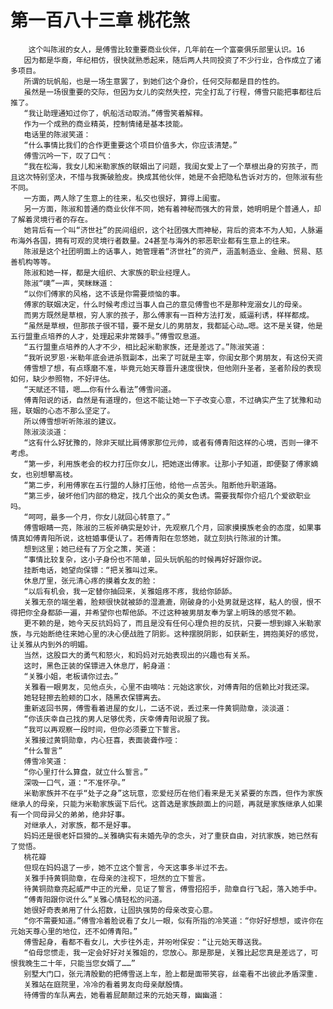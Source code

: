# 第一百八十三章 桃花煞
        这个叫陈淑的女人，是傅雪比较重要商业伙伴，几年前在一个富豪俱乐部里认识。16
       因为都是华裔，年纪相仿，很快就熟悉起来，随后两人共同投资了不少行业，合作成立了诸多项目。
       所谓的玩帆船，也是一场生意罢了，到她们这个身价，任何交际都是目的性的。
       虽然是一场很重要的交际，但因为女儿的突然失控，完全打乱了行程，傅雪只能把事都往后推了。
       “我让助理通知过你了，帆船活动取消。”傅雪笑着解释。
       作为一个成熟的商业精英，控制情绪是基本技能。
       电话里的陈淑笑道：
       “什么事情比我们的合作更重要这个项目价值多大，你应该清楚。”
       傅雪沉吟一下，叹了口气：
       “我在松海，我女儿和米勒家族的联姻出了问题，我闺女爱上了一个草根出身的穷孩子，而且这次特别坚决，不惜与我撕破脸皮。换成其他伙伴，她是不会把隐私告诉对方的，但陈淑有些不同。
       一方面，两人除了生意上的往来，私交也很好，算得上闺蜜。
       另一方面，陈淑和普通的商业伙伴不同，她有着神秘而强大的背景，她明明是个普通人，却了解着灵境行者的存在。
       她背后有一个叫“济世社”的民间组织，这个社团强大而神秘，背后的资本不为人知，人脉遍布海外各国，拥有可观的灵境行者数量。24甚至与海外的邪恶职业都有生意上的往来。
       陈淑是这个社团明面上的话事人，她管理着“济世社”的资产，涵盖制造业、金融、贸易、慈善机构等等。
       陈淑和她一样，都是大组织、大家族的职业经理人。
       陈淑“噢”一声，笑眯眯道：
       “以你们傅家的风格，这不该是你需要烦恼的事。
       傅家的联姻决定，什么时候考虑过当事人自己的意见傅雪也不是那种宠溺女儿的母亲。
       而男方既然是草根，穷人家的孩子，那么傅家有一百种方法打发，威逼利诱，样样都成。
       “虽然是草根，但那孩子很不错，要不是女儿的男朋友，我都延心动…嗯。这不是关键，他是五行盟重点培养的人才，处理起来非常棘手。”傅雪叹息道。
       “五行盟重点培养的人才不少，相比起米勒家族，还是差远了。”陈淑笑道：
       “我听说罗恩·米勒年底会进杀戮副本，出来了可就是主宰，你闺女那个男朋友，有这份天资
       傅雪想了想，有点琢磨不准，毕竟元始天尊晋升速度很快，但他刚升圣者，圣者阶段的表现如何，缺少参照物，不好评估。
       “天赋还不错，嗯……你有什么看法”傅雪问道。
       傅青阳说的话，自然是有道理的，但这不能让她一下子改变心意，不过确实产生了犹豫和动摇，联姻的心态不那么坚定了。
       所以傅雪想听听陈淑的建议。
       陈淑淡淡道：
       “这有什么好犹豫的，除非天赋比肩傅家那位元帅，或者有傅青阳这样的心境，否则一律不考虑。
       “第一步，利用族老会的权力打压你女儿，把她逐出傅家。让那小子知道，即便娶了傅家嫡女，也别想攀高枝。
       “第二步，利用傅家在五行盟的人脉打压他，给他一点苦头。阻断他升职道路。
       “第三步，破坏他们内部的稳定，找几个出众的美女色诱。需要我帮你介绍几个爱欲职业吗。
       “呵呵，最多一个月，你女儿就回心转意了。”
       傅雪眼睛一亮，陈淑的三板斧确实是妙计，先观察几个月，回家摸摸族老会的态度，如果事情真如傅青阳所说，这桩婚事便认了。若傅青阳在忽悠她，就立刻执行陈淑的计策。
       想到这里；她已经有了万全之策，笑道：
       “事情比较复杂，这小子身份也不简单，回头玩帆船的时候再好好跟你说。
       挂断电话，她望向保镖：“把关雅叫过来。
       休息厅里，张元清心疼的摸着女友的脸：
       “以后有机会，我一定替你抽回来，关雅姐疼不疼，我给你舔舔。
       关雅无奈的端坐着，脸颊很快就被舔的湿漉漉，刚破身的小处男就是这样，粘人的很，恨不得把你全身都舔一遍，并希望你也帮他舔。不过这种被男朋友奉为掌上明珠的感觉不赖。
       更不赖的是，她今天反抗妈妈了，而且是没有任何心理负担的反抗，只要一想到嫁入米勒家族，与元始断绝往来她心里的决心便战胜了阴影。这种摆脱阴影，如获新生，拥抱美好的感觉，让关雅从内到外的明媚。
       当然，这股巨大的勇气和怒火，和妈妈对元始表现出的兴趣也有关系。
       这时，黑色正装的保镖进入休息厅，躬身道：
       “关雅小姐，老板请你过去。”
       关雅看一眼男友，见他点头，心里不由嘀咕：元始这家伙，对傅青阳的信赖比对我还深。
       她轻轻擦去脸颊的口水，随黑衣保镖离去。
       重新返回书房，傅雪看着进屋的女儿，二话不说，丢过来一件黄铜勋章，淡淡道：
       “你该庆幸自己找的男人足够优秀，庆幸傅青阳说服了我。
       “我可以再观察一段时间，但你必须要立下誓言。
       关雅接过黄铜勋章，内心狂喜，表面装聋作哑：
       “什么誓言”
       傅雪冷笑道：
       “你心里打什么算盘，就立什么誓言。”
       深吸一口气，道：“不准怀孕。”
       米勒家族并不在乎“处子之身”这玩意，恋爱经历在他们看来是无关紧要的东西，但作为家族继承人的母亲，只能为米勒家族诞下后代。这首选是家族颜面上的问题，再就是家族继承人如果有一个同母异父的弟弟，绝非好事。
       对继承人，对家族，都不是好事。
       妈妈还是很老奸巨猾的…关雅确实有未婚先孕的念头，对了重获自由，对抗家族，她已然有了觉悟。
       桃花瓣
       但现在妈妈退了一步，她不立这个誓言，今天这事多半过不去。
       关雅手持黄铜勋章，在母亲的注视下，坦然的立下誓言。
       待黄铜勋章亮起威严中正的光晕，见证了誓言，傅雪招招手，勋章自行飞起，落入她手中。
       “傅青阳跟你说什么”关雅心情轻松的问道。
       她很好奇表弟用了什么招数，让固执强势的母亲改变心意。
       “你不需要知道。”傅雪冷着脸说看了女儿一眼，似有所指的冷笑道：“你好好想想，或许你在元始天尊心里的地位，还不如傅青阳。”
       傅雪起身，看都不看女儿，大步往外走，并吩咐保安：“让元始天尊送我。
       “伯母您惯走，我一定会好好对关雅姐的，您放心。那是那是，关雅比起您真是差远了，可恨我晚生二十年，只能当您女婿了……”
       别墅大门口，张元清殷勤的把傅雪送上车，脸上都是面带笑容，丝毫看不出彼此矛盾深重.
       关雅站在庭院里，冷冷的看着男友向母亲献殷情。
       待傅雪的车队离去，她看着屁颠颠过来的元始天尊，幽幽道：